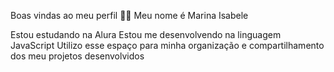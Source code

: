 Boas vindas ao meu perfil 💙💙
Meu nome é Marina Isabele

Estou estudando na Alura
Estou me desenvolvendo na linguagem JavaScript
Utilizo esse espaço para minha organização e compartilhamento dos meu projetos desenvolvidos
